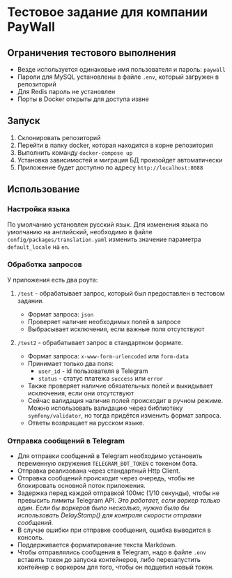 # Тестовое задание для компании PayWall

## Ограничения тестового выполнения
- Везде используется одинаковые имя пользователя и пароль: `paywall`
- Пароли для MySQL установлены в файле `.env`, который загружен в репозиторий
- Для Redis пароль не установлен
- Порты в Docker открыты для доступа извне

## Запуск
1. Склонировать репозиторий
2. Перейти в папку docker, которая находится в корне репозитория
3. Выполнить команду `docker-compose up`
4. Установка зависимостей и миграция БД произойдет автоматически
5. Приложение будет доступно по адресу `http://localhost:8088`

## Использование

### Настройка языка
По умолчанию установлен русский язык.
Для изменения языка по умолчанию на английский, необходимо в файле `config/packages/translation.yaml` изменить значение параметра `default_locale` на `en`.

### Обработка запросов
У приложения есть два роута:
1. `/test` - обрабатывает запрос, который был предоставлен в тестовом задании.
   - Формат запроса: `json`
   - Проверяет наличие необходимых полей в запросе
   - Выбрасывает исключения, если важные поля отсутствуют

2. `/test2` - обрабатывает запрос в стандартном формате.
   - Формат запроса: `x-www-form-urlencoded` или `form-data`
   - Принимает только два поля:
     - `user_id` - id пользователя в Telegram
     - `status` - статус платежа `success` или `error`
   - Также проверяет наличие обязательных полей и выкидывает исключения, если они отсутствуют
   - Сейчас валидация наличия полей происходит в ручном режиме. Можно использовать валидацию через библиотеку `symfony/validator`, но тогда придётся изменить формат запроса.
   - Ответы возвращает на русском языке.

### Отправка сообщений в Telegram
- Для отправки сообщений в Telegram необходимо установить переменную окружения `TELEGRAM_BOT_TOKEN` с токеном бота.
- Отправка реализована через стандартный Http Client.
- Отправка сообщений происходит через очередь, чтобы не блокировать основной поток приложения.
- Задержка перед каждой отправкой 100мс (1/10 секунды), чтобы не превысить лимиты Telegram API. _Это работает, если воркер только один. Если бы воркеров было несколько, нужно было бы использовать DelayStamp() для контроля скорости отправки сообщений._
- В случае ошибки при отправке сообщения, ошибка выводится в консоль.
- Поддерживается форматирование текста Markdown.
- Чтобы отправлялись сообщения в Telegram, надо в файле `.env` вставить токен до запуска контейнеров, либо перезапустить контейнер с воркером для того, чтобы он подцепил новый токен.
